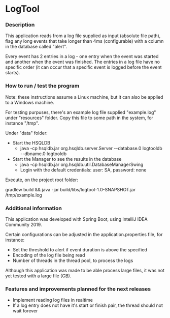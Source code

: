 # LogTool

### Description

This application reads from a log file supplied as input (absolute file path), 
flag any long events that take longer than 4ms (configurable) with a column in 
the database called "alert".

Every event has 2 entries in a log - one entry when the event was started and another when
the event was finished. The entries in a log file have no specific order 
(it can occur that a specific event is logged before the event starts).

### How to run / test the program

Note: these instructions assume a Linux machine, but it can also be applied to a Windows machine.
 
For testing purpuses, there's an example log file supplied "example.log" under "resources" folder. 
Copy this file to some path in the system, for instance "/tmp".

Under "data" folder:
- Start the HSQLDB
    - java -cp hsqldb.jar org.hsqldb.server.Server --database.0 logtooldb --dbname.0 logtooldb
- Start the Manager to see the results in the database 
    - java -cp hsqldb.jar org.hsqldb.util.DatabaseManagerSwing
    - Login with the default credentials: user: SA, password: none

Execute, on the project root folder:
 
gradlew build && java -jar build/libs/logtool-1.0-SNAPSHOT.jar /tmp/example.log 


### Additional information

This application was developed with Spring Boot, using IntelliJ IDEA Community 2019. 

Certain configurations can be adjusted in the application.properties file, for instance:
- Set the threshold to alert if event duration is above the specified
- Encoding of the log file being read
- Number of threads in the thread pool, to process the logs

Although this application was made to be able process large files, it was not yet tested with a large file (GB).   

### Features and improvements planned for the next releases
- Implement reading log files in realtime
- If a log entry does not have it's start or finish pair, the thread should not wait forever 


